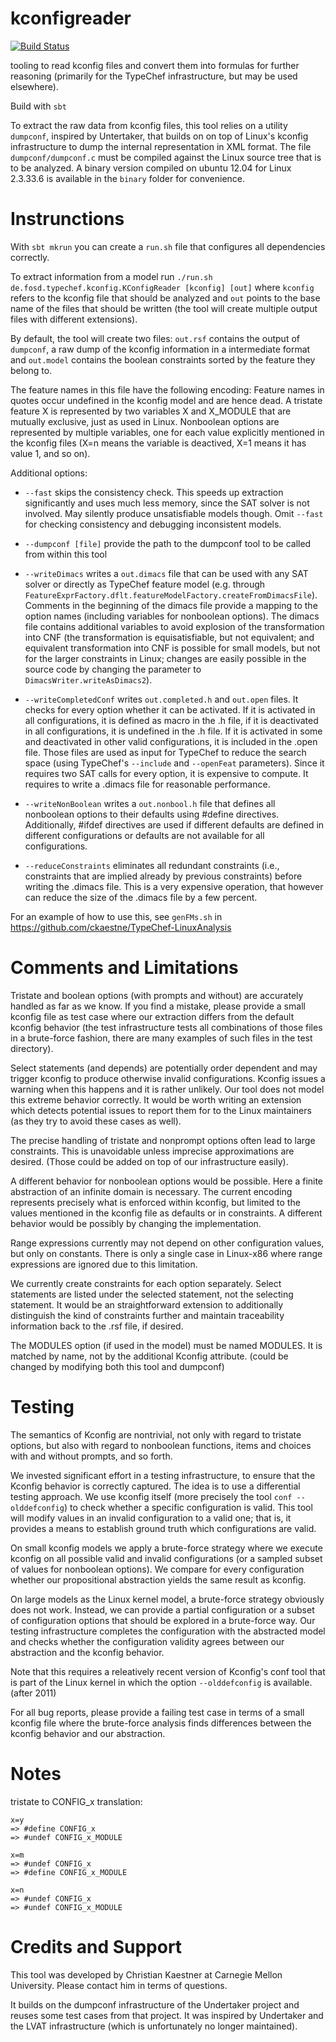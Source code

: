 kconfigreader
===========

[![Build Status](https://travis-ci.org/ckaestne/kconfigreader.svg?branch=master)](https://travis-ci.org/ckaestne/kconfigreader)

tooling to read kconfig files and convert them into 
formulas for further reasoning (primarily for the
TypeChef infrastructure, but may be used elsewhere).

Build with `sbt`


To extract the raw data from kconfig files, this tool
relies on a utility `dumpconf`, inspired by Untertaker, that
builds on on top of Linux's kconfig infrastructure to dump
the internal representation in XML format. The file
`dumpconf/dumpconf.c` must be compiled against the 
Linux source tree that is to be analyzed.
A binary version compiled on ubuntu 12.04 for Linux 2.3.33.6 
is available in the `binary` folder for convenience.


Instrunctions
=====


With `sbt mkrun` you can create a `run.sh` file that configures
all dependencies correctly.

To extract information from a model run `./run.sh de.fosd.typechef.kconfig.KConfigReader [kconfig] [out]`
where `kconfig` refers to the kconfig file that should be analyzed and `out` points to the base name of the
files that should be written (the tool will create multiple output files with
different extensions).

By default, the tool will create two files: `out.rsf` contains the output of `dumpconf`, a raw
dump of the kconfig information in a intermediate format and `out.model` contains the boolean constraints
sorted by the feature they belong to.

The feature names in this file have the following encoding: Feature names in quotes occur undefined
in the kconfig model and are hence dead. A tristate feature X is represented by two variables X and
X_MODULE that are mutually exclusive, just as used in Linux. Nonboolean options are represented by
multiple variables, one for each value explicitly mentioned in the kconfig files (X=n means the variable
is deactived, X=1 means it has value 1, and so on).

Additional options:

  * `--fast` skips the consistency check. This speeds up extraction significantly and uses
    much less memory, since the SAT solver is not involved. May silently produce unsatisfiable
    models though. Omit `--fast` for checking consistency and debugging inconsistent models.

  * `--dumpconf [file]` provide the path to the dumpconf tool to be called from within
    this tool

  * `--writeDimacs` writes a `out.dimacs` file that can be used with any SAT solver or
    directly as TypeChef feature model (e.g. through `FeatureExprFactory.dflt.featureModelFactory.createFromDimacsFile`).
    Comments in the beginning of the dimacs file provide a mapping to the option names (including variables
    for nonboolean options).
    The dimacs file contains additional variables to avoid explosion of the transformation into CNF
    (the transformation is equisatisfiable, but not equivalent; and equivalent transformation into CNF
    is possible for small models, but not for the larger constraints in Linux; changes are easily possible
    in the source code by changing the parameter to `DimacsWriter.writeAsDimacs2`).

  * `--writeCompletedConf` writes `out.completed.h` and `out.open` files. It checks for every option
    whether it can be activated. If it is activated in all configurations, it is defined as macro in
    the .h file, if it is deactivated in all configurations, it is undefined in the .h file. If it is
    activated in some and deactivated in other valid configurations, it is included in the .open file.
    Those files are used as input for TypeChef to reduce the search space (using TypeChef's `--include`
    and `--openFeat` parameters). Since it requires two SAT calls for every option, it is expensive to compute.
    It requires to write a .dimacs file for reasonable performance.


  * `--writeNonBoolean` writes a `out.nonbool.h` file that defines all nonboolean options to
     their defaults using #define directives. Additionally, #ifdef directives are used if
     different defaults are defined in different configurations or defaults are not available
     for all configurations.

  * `--reduceConstraints` eliminates all redundant constraints (i.e., constraints that are
     implied already by previous constraints) before writing the .dimacs file. This is a very expensive
     operation, that however can reduce the size of the .dimacs file by a few percent.




For an example of how to use this, see `genFMs.sh` in https://github.com/ckaestne/TypeChef-LinuxAnalysis


Comments and Limitations
=====

Tristate and boolean options (with prompts and without) are accurately handled as far
as we know. If you find a mistake, please provide a small kconfig file as test case
where our extraction differs from the default kconfig behavior (the test infrastructure
tests all combinations of those files in a brute-force fashion, there are many examples
of such files in the test directory).

Select statements (and depends) are potentially order dependent and may trigger kconfig to produce
otherwise invalid configurations. Kconfig issues a warning when this happens and it is rather unlikely.
Our tool does not model this extreme behavior correctly. It would be worth writing an extension
which detects potential issues to report them for to the Linux maintainers (as they try to avoid these
cases as well).

The precise handling of tristate and nonprompt options often lead to large constraints. This is
unavoidable unless imprecise approximations are desired. (Those could be added on top of our
infrastructure easily).

A different behavior for nonboolean options would be possible. Here a finite abstraction of
an infinite domain is necessary. The current encoding represents precisely what is enforced
within kconfig, but limited to the values mentioned in the kconfig file as defaults or
in constraints. A different behavior would be possibly by changing the implementation.

Range expressions currently may not depend on other configuration values, but only on constants.
There is only a single case in Linux-x86 where range expressions are ignored due to this limitation.

We currently create constraints for each option separately. Select statements are listed under the
selected statement, not the selecting statement. It would be an straightforward extension to additionally distinguish
the kind of constraints further and maintain traceability information back to the .rsf file, if desired.

The MODULES option (if used in the model) must be named MODULES. It is matched by name, not
by the additional Kconfig attribute. (could be changed by modifying both this tool and dumpconf)


Testing
====

The semantics of Kconfig are nontrivial, not only with regard to tristate options, but also
with regard to nonboolean functions, items and choices with and without prompts, and so forth.

We invested significant effort in a testing infrastructure, to ensure that the Kconfig behavior
is correctly captured. The idea is to use a differential testing approach. We use kconfig
itself (more precisely the tool `conf --olddefconfig`) to check whether a specific
configuration is valid. This tool will modify values in an invalid configuration to a valid
one; that is, it provides a means to establish ground truth which configurations are valid.

On small kconfig models we apply a brute-force strategy where we execute kconfig on all
possible valid and invalid configurations (or a sampled subset of values for nonboolean options). We
compare for every configuration whether our propositional abstraction yields the same
result as kconfig.

On large models as the Linux kernel model, a brute-force strategy obviously does not work.
Instead, we can provide a partial configuration or a subset of configuration options that
should be explored in a brute-force way. Our testing infrastructure completes the configuration
with the abstracted model and checks whether the configuration validity agrees between our
abstraction and the kconfig behavior.

Note that this requires a releatively recent version of Kconfig's conf tool that is part of
the Linux kernel in which the option `--olddefconfig` is available. (after 2011)

For all bug reports, please provide a failing test case in terms of a small kconfig file
where the brute-force analysis finds differences between the kconfig behavior and our
abstraction.


Notes
====

tristate to CONFIG_x translation:

  ```
  x=y
  => #define CONFIG_x
  => #undef CONFIG_x_MODULE

  x=m
  => #undef CONFIG_x
  => #define CONFIG_x_MODULE

  x=n
  => #undef CONFIG_x
  => #undef CONFIG_x_MODULE
  ```


Credits and Support
====

This tool was developed by Christian Kaestner at Carnegie Mellon University. Please
contact him in terms of questions.


It builds on the dumpconf infrastructure of the Undertaker project and reuses some test cases
from that project. It was inspired by Undertaker and the LVAT infrastructure (which is
unfortunately no longer maintained).
